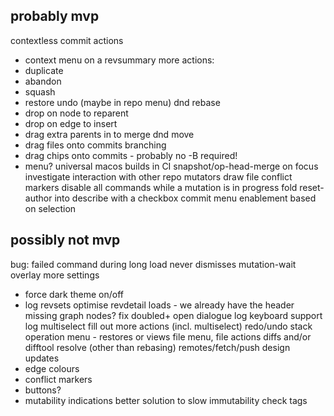 probably mvp
------------
contextless commit actions
- context menu on a revsummary
more actions:
- duplicate
- abandon
- squash
- restore
undo (maybe in repo menu)
dnd rebase 
- drop on node to reparent
- drop on edge to insert
- drag extra parents in to merge
dnd move
- drag files onto commits
branching
- drag chips onto commits - probably no -B required!
- menu?
universal macos builds in CI
snapshot/op-head-merge on focus
investigate interaction with other repo mutators
draw file conflict markers 
disable all commands while a mutation is in progress
fold reset-author into describe with a checkbox
commit menu enablement based on selection

possibly not mvp
----------------
bug: failed command during long load never dismisses mutation-wait overlay
more settings
- force dark theme on/off
- log revsets
optimise revdetail loads - we already have the header
missing graph nodes?
fix doubled+ open dialogue
log keyboard support
log multiselect
fill out more actions (incl. multiselect)
redo/undo stack
operation menu - restores or views
file menu, file actions
diffs and/or difftool
resolve (other than rebasing)
remotes/fetch/push
design updates 
- edge colours
- conflict markers
- buttons?
- mutability indications
better solution to slow immutability check
tags